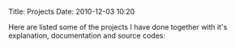 Title: Projects
Date: 2010-12-03 10:20


Here are listed some of the projects I have done together with it's explanation, documentation and source codes:


<div class="github-widget" data-repo="sergisiso/pelican-web-source"></div>

<div class="github-widget" data-repo="sergisiso/actor-pattern-framework"></div>

<div class="github-widget" data-repo="sergisiso/reverse-edge-detection"></div>

<div class="github-widget" data-repo="sergisiso/Sudoku-CNF-generator"></div>
